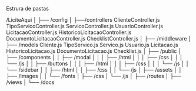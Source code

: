 Estrura de pastas 


/LiciteAqui
│
├── /config
│
├──/controllers
        ClienteController.js
        TipoServicoController.js
        ServicoController.js
        UsuarioController.js
        LicitacaoController.js
        HistoricoLicitacaoController.js
        DocumentoLicitacaoController.js
        ChecklistController.js
│
├── /middleware
│
├── /models
        Cliente.js
        TipoServico.js
        Servico.js
        Usuario.js
        Licitacao.js
        HistoricoLicitacao.js
        DocumentoLicitacao.js
        Checklist.js
│
├── /public
│   ├── /components
│   │   ├── /modal
│   │   │   ├── /html
│   │   │   ├── /css
│   │   │   └── /js
│   │   ├── /buttons
│   │   │   ├── /html
│   │   │   ├── /css
│   │   │   └── /js
│   │   └── /sidebar
│   │       ├── /html
│   │       ├── /css
│   │       └── /js
│   ├── /assets
│   │   ├── /images
│   │   └── /fonts
│   ├── /css
│   └── /js
│
├── /routes
│
├── /views
│
└── /docs